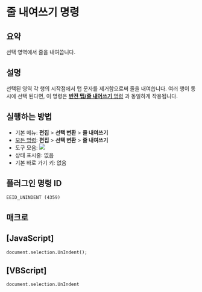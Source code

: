 # 줄 내여쓰기 명령

## 요약

선택 영역에서 줄을 내여씁니다.

## 설명

선택된 영역 각 행의 시작점에서 탭 문자를 제거함으로써 줄을 내여씁니다. 여러 행이 동시에 선택 된다면, 이 명령은
[**반전 탭/줄 내어쓰기** 명령](shift_tab) 과 동일하게 작용됩니다.

## 실행하는 방법

- 기본 메뉴: **편집** \> **선택 변환** \> **줄 내여쓰기**
- [모든 명령](../tools/all_commands): **편집** \> **선택 변환** \> **줄 내여쓰기**
- 도구 모음: ![](../../images/unindent..png)
- 상태 표시줄: 없음
- 기본 바로 가기 키: 없음

## 플러그인 명령 ID

```
EEID_UNINDENT (4359)
```

## 매크로

## \[JavaScript\]

```
document.selection.UnIndent();
```

## \[VBScript\]

```
document.selection.UnIndent
```
